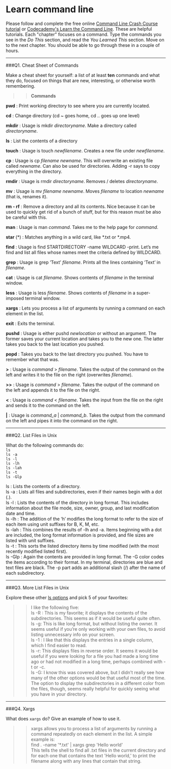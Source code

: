 # Learn command line

Please follow and complete the free online [Command Line Crash Course
tutorial](https://web.archive.org/web/20160708171659/http://cli.learncodethehardway.org/book/) or [Codecademy's Learn the Command Line](https://www.codecademy.com/learn/learn-the-command-line). These are helpful tutorials. Each "chapter" focuses on a command. Type the commands you see in the _Do This_ section, and read the _You Learned This_ section. Move on to the next chapter. You should be able to go through these in a couple of hours.

---

###Q1.  Cheat Sheet of Commands  

Make a cheat sheet for yourself: a list of at least **ten** commands and what they do, focused on things that are new, interesting, or otherwise worth remembering.

> >  **Commands**  
  
**pwd** : Print working directory to see where you are currently located.  
  
**cd** : Change directory (cd ~ goes home, cd .. goes up one level)  
  
**mkdir** : Usage is mkdir *directoryname*.  Make a directory called *directoryname*.  
  
**ls** : List the contents of a directory  
  
**touch** : Usage is touch *newfilename*.  Creates a new file under *newfilename*.  
  
**cp** : Usage is cp *filename newname*.  This will overwrite an existing file called *newname*.  Can also be used for directories. Adding -r says to copy everything in the directory.  
  
**rmdir** : Usage is rmdir *directoryname*. Removes / deletes *directoryname*.  
  
**mv** : Usage is mv *filename newname*. Moves *filename* to location *newname* (that is, renames it).  
  
**rm - rf** : Remove a directory and all its contents. Nice because it can be used to quickly get rid of a bunch of stuff, but for this reason must be also be careful with this.  
  
**man** : Usage is man *command*. Takes me to the help page for *command*.  
  
**star** (\*) : Matches anything in a wild card, like \*.txt or \*.mp4.  
  
**find** : Usage is find STARTDIRECTORY -name WILDCARD -print.  Let’s me find and list all files whose names meet the criteria defined by WILDCARD.  
  
**grep** : Usage is grep ’Text’ *filename*.  Prints all the lines containing ‘Text’ in *filename*.  
  
**cat** : Usage is cat *filename*.  Shows contents of *filename* in the terminal window.    
  
**less** : Usage is less *filename*.  Shows contents of *filename* in a super-imposed terminal window.  
  
**xargs** : Lets you process a list of arguments by running a command on each element in the list.  
  
**exit** : Exits the terminal.  
  
**pushd** : Usage is either pushd *newlocation* or without an argument. The former saves your current location and takes you to the new one. The latter takes you back to the last location you pushed.  
  
**popd** : Takes you back to the last directory you pushed. You have to remember what that was. 
  
**>** : Usage is *command* > *filename*.  Takes the output of the command on the left and writes it to the file on the right (overwrites *filename*).  
  
**>>** : Usage is *command* > *filename*.  Takes the output of the command on the left and appends it to the file on the right.  
  
**<** : Usage is *command* < *filename*.  Takes the input from the file on the right and sends it to the command on the left.  
  
**|** : Usage is *command_a* | *command_b*.  Takes the output from the command on the left and pipes it into the command on the right.

---

###Q2.  List Files in Unix   

What do the following commands do:  
`ls`  
`ls -a`  
`ls -l`  
`ls -lh`  
`ls -lah`  
`ls -t`  
`ls -Glp`  

> >
ls : Lists the contents of a directory.  
ls -a : Lists all files and subdirectories, even if their names begin with a dot (.).  
ls -l : Lists the contents of the directory in long format. This includes information about the file mode, size, owner, group, and last modification date and time.  
ls -lh :  The addition of the ‘h’ modifies the long format to refer to the size of each item using unit suffixes for B, K, M, etc.  
ls -lah : This combines the results of -lh and -a. Items beginning with a dot are included, the long format information is provided, and file sizes are listed with unit suffixes.  
ls -t : This sorts the listed directory items by time modified (with the most recently modified listed first).  
ls -Glp : Again the contents are provided in long format. The -G color codes the items according to their format. In my terminal, directories are blue and text files are black. The -p part adds an additional slash (/) after the name of each subdirectory.  

---

###Q3.  More List Files in Unix  

Explore these other [ls options](http://www.techonthenet.com/unix/basic/ls.php) and pick 5 of your favorites:

> > I like the following five:  
ls -R : This is my favorite; it displays the contents of the subdirectories.  This seems as if it would be useful quite often.  
ls -g: This is like long format, but without listing the owner. It seems useful if you’re only working with your own files, to avoid listing unnecessary info on your screen.  
ls -1 : I like that this displays the entries in a single column, which I find easier to read.  
ls -r: This displays files in reverse order. It seems it would be useful if you were looking for a file you had made a long time ago or had not modified in a long time, perhaps combined with -t or -c.  
ls -G: I know this was covered above, but I didn’t really see how many of the other options would be that useful most of the time. The option to display the subdirectories in a different color from the files, though, seems really helpful for quickly seeing what you have in your directory.  

---

###Q4.  Xargs   

What does `xargs` do? Give an example of how to use it.

> > xargs allows you to process a list of arguments by running a command repeatedly on each element in the list.
A simple example is:  
find . -name '*.txt' | xargs grep 'Hello world'  
This tells the shell to find all .txt files in the current directory and for each one that contains the text 'Hello world,' to print the filename along with any lines that contain that string.

 

